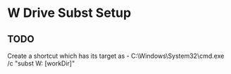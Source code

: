 # W Drive Subst Setup
## TODO
Create a shortcut which has its target as - C:\Windows\System32\cmd.exe /c "subst W: [workDir]"
